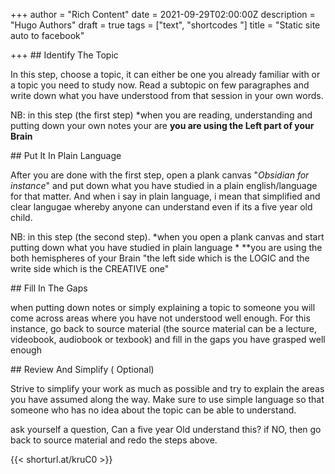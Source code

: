+++
author = "Rich Content"
date = 2021-09-29T02:00:00Z
description = "Hugo Authors"
draft = true
tags = ["text", "shortcodes "]
title = "Static site auto to facebook"

+++
\## Identify The Topic

In this step, choose a topic, it can either be one you already familiar with or a topic you need to study now. Read a subtopic on few paragraphes and write down what you have understood from that session in your own words.

NB: in this step (the first step) *when you are reading, understanding and putting down your own notes your are **you are using the Left part of your Brain**

\## Put It In Plain Language

After you are done with the first step, open a plank canvas "*Obsidian for instance*" and put down what you have studied in a plain english/language for that matter. And when i say in plain language, i mean that simplified and clear langugae whereby anyone can understand even if its a five year old child.

NB: in this step (the second step). *when you open a plank canvas and start putting down what you have studied in plain language * **you are using the both hemispheres of your Brain "the left side which is the LOGIC  and the write side which is the CREATIVE one"

\## Fill In The Gaps

when putting down notes or simply explaining a topic to someone you will come across areas where you have not understood well enough. For this instance, go back to source material (the source material can be a lecture, videobook, audiobook or texbook) and fill in the gaps you have grasped well enough

\## Review And Simplify ( Optional)

Strive to simplify your work as much as possible and try to explain the areas you have assumed along the way. Make sure to use simple language so that someone who has no idea about the topic can be able to understand.

ask yourself a question, Can a five year Old understand this? if NO, then go back to source material and redo the steps above.

{{< shorturl.at/kruC0 >}}